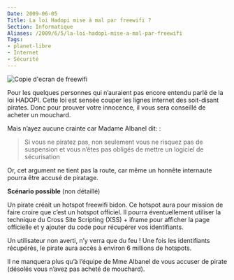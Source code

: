 ```yaml
---
Date: 2009-06-05
Title: La loi Hadopi mise à mal par freewifi ?
Section: Informatique
Aliases: /2009/6/5/la-loi-hadopi-mise-a-mal-par-freewifi
Tags:
- planet-libre
- Internet
- Sécurité
---
```


![Copie d'ecran de freewifi](/img/2009/freewifi_ega_palette_crt_effects.jpg)

Pour les quelques personnes qui n’auraient pas encore entendu parlé de la loi
HADOPI. Cette loi est sensée couper les lignes internet des soit-disant pirates.
Donc pour prouver votre innocence, il vous sera conseillé de acheter un
mouchard.

Mais n’ayez aucune crainte car Madame Albanel dit: :

> Si vous ne piratez pas, non seulement vous ne risquez pas de suspension et
> vous n’êtes pas obligés de mettre un logiciel de sécurisation

Or, cet argument ne tient pas la route, car même un honnête internaute pourra
être accusé de piratage.

**Scénario possible** (non détaillé)

Un pirate créait un hotspot freewifi bidon. Ce hotspot aura pour mission de
faire croire que c’est un hotspot officiel. Il pourra éventuellement utiliser la
technique du Cross Site Scripting (XSS) + iframe pour afficher la page
officielle et y ajouter du code pour récupérer vos identifiants.

Un utilisateur non averti, n’y verra que du feu ! Une fois les identifiants
récupérés, le pirate aura accès à environ 6 millions de hotspots.

Il ne manquera plus qu’à l’équipe de Mme Albanel de vous accuser de pirate
(désolés vous n’avez pas acheté de mouchard).
